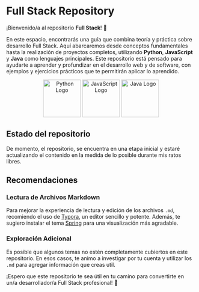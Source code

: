 # Full Stack Repository

¡Bienvenido/a al repositorio **Full Stack**! 🎉

En este espacio, encontrarás una guía que combina teoría y práctica sobre desarrollo Full Stack. Aquí abarcaremos desde conceptos fundamentales hasta la realización de proyectos completos, utilizando **Python**, **JavaScript** y **Java** como lenguajes principales. Este repositorio está pensado para ayudarte a aprender y profundizar en el desarrollo web y de software, con ejemplos y ejercicios prácticos que te permitirán aplicar lo aprendido.

<p align="center">
  <img src="https://upload.wikimedia.org/wikipedia/commons/c/c3/Python-logo-notext.svg" alt="Python Logo" height="100">
  <img src="https://upload.wikimedia.org/wikipedia/commons/6/6a/JavaScript-logo.png" alt="JavaScript Logo" height="100">
  <img src="https://upload.wikimedia.org/wikipedia/en/3/30/Java_programming_language_logo.svg" alt="Java Logo" height="100">
</p>

## Estado del repositorio

De momento, el repositorio, se encuentra en una etapa inicial y estaré actualizando el contenido en la medida de lo posible durante mis ratos libres.

## Recomendaciones

### Lectura de Archivos Markdown

Para mejorar la experiencia de lectura y edición de los archivos `.md`, recomiendo el uso de [Typora](https://typora.io/), un editor sencillo y potente. Además, te sugiero instalar el tema [Spring](https://theme.typora.io/theme/SprIng/) para una visualización más agradable.

### Exploración Adicional

Es posible que algunos temas no estén completamente cubiertos en este repositorio. En esos casos, te animo a investigar por tu cuenta y utilizar los `.md` para agregar información que creas util.

¡Espero que este repositorio te sea útil en tu camino para convertirte en un/a desarrollador/a Full Stack profesional! 🚀
